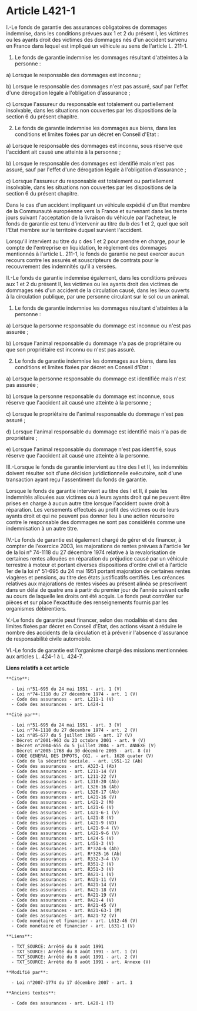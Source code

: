# Article L421-1

I.-Le fonds de garantie des assurances obligatoires de dommages indemnise, dans les conditions prévues aux 1 et 2 du présent
I, les victimes ou les ayants droit des victimes des dommages nés d'un accident survenu en France dans lequel est impliqué un
véhicule au sens de l'article L. 211-1. 

1. Le fonds de garantie indemnise les dommages résultant d'atteintes à la personne : 

a) Lorsque le responsable des dommages est inconnu ; 

b) Lorsque le responsable des dommages n'est pas assuré, sauf par l'effet d'une dérogation légale à l'obligation
d'assurance ; 

c) Lorsque l'assureur du responsable est totalement ou partiellement insolvable, dans les situations non couvertes par les
dispositions de la section 6 du présent chapitre. 

2. Le fonds de garantie indemnise les dommages aux biens, dans les conditions et limites fixées par un décret en Conseil
d'Etat : 

a) Lorsque le responsable des dommages est inconnu, sous réserve que l'accident ait causé une atteinte à la personne ; 

b) Lorsque le responsable des dommages est identifié mais n'est pas assuré, sauf par l'effet d'une dérogation légale à
l'obligation d'assurance ; 

c) Lorsque l'assureur du responsable est totalement ou partiellement insolvable, dans les situations non couvertes par les
dispositions de la section 6 du présent chapitre. 

Dans le cas d'un accident impliquant un véhicule expédié d'un Etat membre de la Communauté européenne vers la France et
survenant dans les trente jours suivant l'acceptation de la livraison du véhicule par l'acheteur, le fonds de garantie est
tenu d'intervenir au titre du b des 1 et 2, quel que soit l'Etat membre sur le territoire duquel survient l'accident. 

Lorsqu'il intervient au titre du c des 1 et 2 pour prendre en charge, pour le compte de l'entreprise en liquidation, le
règlement des dommages mentionnés à l'article L. 211-1, le fonds de garantie ne peut exercer aucun recours contre les assurés
et souscripteurs de contrats pour le recouvrement des indemnités qu'il a versées. 

II.-Le fonds de garantie indemnise également, dans les conditions prévues aux 1 et 2 du présent II, les victimes ou les
ayants droit des victimes de dommages nés d'un accident de la circulation causé, dans les lieux ouverts à la circulation
publique, par une personne circulant sur le sol ou un animal. 

1. Le fonds de garantie indemnise les dommages résultant d'atteintes à la personne : 

a) Lorsque la personne responsable du dommage est inconnue ou n'est pas assurée ; 

b) Lorsque l'animal responsable du dommage n'a pas de propriétaire ou que son propriétaire est inconnu ou n'est pas assuré. 

2. Le fonds de garantie indemnise les dommages aux biens, dans les conditions et limites fixées par décret en Conseil
d'Etat : 

a) Lorsque la personne responsable du dommage est identifiée mais n'est pas assurée ; 

b) Lorsque la personne responsable du dommage est inconnue, sous réserve que l'accident ait causé une atteinte à la
personne ; 

c) Lorsque le propriétaire de l'animal responsable du dommage n'est pas assuré ; 

d) Lorsque l'animal responsable du dommage est identifié mais n'a pas de propriétaire ; 

e) Lorsque l'animal responsable du dommage n'est pas identifié, sous réserve que l'accident ait causé une atteinte à la
personne. 

III.-Lorsque le fonds de garantie intervient au titre des I et II, les indemnités doivent résulter soit d'une décision
juridictionnelle exécutoire, soit d'une transaction ayant reçu l'assentiment du fonds de garantie. 

Lorsque le fonds de garantie intervient au titre des I et II, il paie les indemnités allouées aux victimes ou à leurs ayants
droit qui ne peuvent être prises en charge à aucun autre titre lorsque l'accident ouvre droit à réparation. Les versements
effectués au profit des victimes ou de leurs ayants droit et qui ne peuvent pas donner lieu à une action récursoire contre le
responsable des dommages ne sont pas considérés comme une indemnisation à un autre titre. 

IV.-Le fonds de garantie est également chargé de gérer et de financer, à compter de l'exercice 2003, les majorations de
rentes prévues à l'article 1er de la loi n° 74-1118 du 27 décembre 1974 relative à la revalorisation de certaines rentes
allouées en réparation du préjudice causé par un véhicule terrestre à moteur et portant diverses dispositions d'ordre civil
et à l'article 1er de la loi n° 51-695 du 24 mai 1951 portant majoration de certaines rentes viagères et pensions, au titre
des états justificatifs certifiés. Les créances relatives aux majorations de rentes visées au présent alinéa se prescrivent
dans un délai de quatre ans à partir du premier jour de l'année suivant celle au cours de laquelle les droits ont été acquis.
Le fonds peut contrôler sur pièces et sur place l'exactitude des renseignements fournis par les organismes débirentiers. 

V.-Le fonds de garantie peut financer, selon des modalités et dans des limites fixées par décret en Conseil d'Etat, des
actions visant à réduire le nombre des accidents de la circulation et à prévenir l'absence d'assurance de responsabilité
civile automobile. 

VI.-Le fonds de garantie est l'organisme chargé des missions mentionnées aux articles L. 424-1 à L. 424-7.

**Liens relatifs à cet article**

	**Cite**:

	  - Loi n°51-695 du 24 mai 1951 - art. 1 (V)
	  - Loi n°74-1118 du 27 décembre 1974 - art. 1 (V)
	  - Code des assurances - art. L211-1 (V)
	  - Code des assurances - art. L424-1

	**Cité par**:

	  - Loi n°51-695 du 24 mai 1951 - art. 3 (V)
	  - Loi n°74-1118 du 27 décembre 1974 - art. 2 (V)
	  - Loi n°85-677 du 5 juillet 1985 - art. 17 (V)
	  - Décret n°2001-963 du 23 octobre 2001 - art. 9 (V)
	  - Décret n°2004-655 du 5 juillet 2004 - art. ANNEXE (V)
	  - Décret n°2005-1768 du 30 décembre 2005 - art. 8 (V)
	  - CODE GENERAL DES IMPOTS, CGI. - art. 1628 quater (V)
	  - Code de la sécurité sociale. - art. L951-12 (Ab)
	  - Code des assurances - art. A323-1 (Ab)
	  - Code des assurances - art. L211-14 (V)
	  - Code des assurances - art. L211-22 (V)
	  - Code des assurances - art. L310-20 (Ab)
	  - Code des assurances - art. L326-16 (Ab)
	  - Code des assurances - art. L326-17 (Ab)
	  - Code des assurances - art. L421-16 (V)
	  - Code des assurances - art. L421-2 (M)
	  - Code des assurances - art. L421-6 (V)
	  - Code des assurances - art. L421-6-1 (V)
	  - Code des assurances - art. L421-8 (V)
	  - Code des assurances - art. L421-9 (VD)
	  - Code des assurances - art. L421-9-4 (V)
	  - Code des assurances - art. L421-9-6 (V)
	  - Code des assurances - art. L424-5 (V)
	  - Code des assurances - art. L451-3 (V)
	  - Code des assurances - art. R*324-6 (Ab)
	  - Code des assurances - art. R*325-16 (Ab)
	  - Code des assurances - art. R332-3-4 (V)
	  - Code des assurances - art. R351-2 (V)
	  - Code des assurances - art. R351-3 (V)
	  - Code des assurances - art. R421-1 (V)
	  - Code des assurances - art. R421-11 (V)
	  - Code des assurances - art. R421-14 (V)
	  - Code des assurances - art. R421-18 (V)
	  - Code des assurances - art. R421-19 (V)
	  - Code des assurances - art. R421-4 (V)
	  - Code des assurances - art. R421-45 (V)
	  - Code des assurances - art. R421-63-1 (M)
	  - Code des assurances - art. R421-72 (V)
	  - Code monétaire et financier - art. L612-46 (V)
	  - Code monétaire et financier - art. L631-1 (V)

	**Liens**:

	  - TXT_SOURCE: Arrêté du 8 août 1991
	  - TXT_SOURCE: Arrêté du 8 août 1991 - art. 1 (V)
	  - TXT_SOURCE: Arrêté du 8 août 1991 - art. 2 (V)
	  - TXT_SOURCE: Arrêté du 8 août 1991 - art. Annexe (V)

	**Modifié par**:

	  - Loi n°2007-1774 du 17 décembre 2007 - art. 1

	**Anciens textes**:

	  - Code des assurances - art. L420-1 (T)
